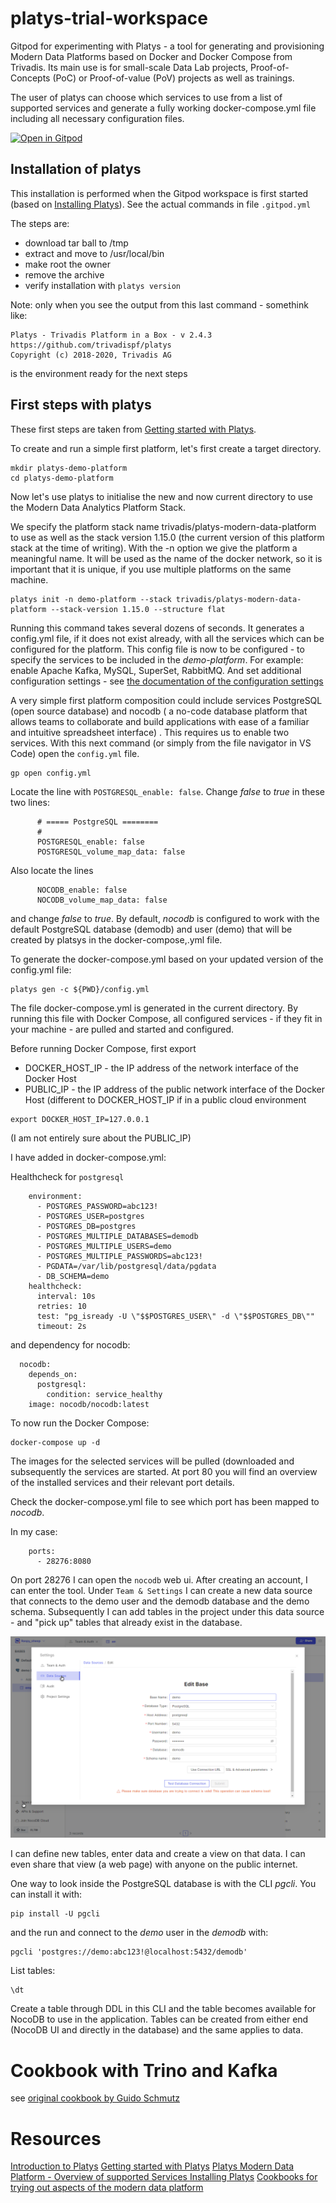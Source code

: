 # platys-trial-workspace
Gitpod for experimenting with Platys - a tool for generating and provisioning Modern Data Platforms based on Docker and Docker Compose from Trivadis. Its main use is for small-scale Data Lab projects, Proof-of-Concepts (PoC) or Proof-of-value (PoV) projects as well as trainings.

The user of platys can choose which services to use from a list of supported services and generate a fully working docker-compose.yml file including all necessary configuration files.


[![Open in Gitpod](https://gitpod.io/button/open-in-gitpod.svg)](https://gitpod.io/#https://github.com/lucasjellema/platys-trial-workspace)


## Installation of platys

This installation is performed when the Gitpod workspace is first started (based on [Installing Platys](https://github.com/TrivadisPF/platys/blob/master/documentation/install.md)). See the actual commands in file `.gitpod.yml`

The steps are:
* download tar ball to /tmp
* extract and move to /usr/local/bin
* make root the owner
* remove the archive
* verify installation with `platys version`

Note: only when you see the output from this last command - somethink like:
```
Platys - Trivadis Platform in a Box - v 2.4.3
https://github.com/trivadispf/platys
Copyright (c) 2018-2020, Trivadis AG 
```

is the environment ready for the next steps
## First steps with platys

These first steps are taken from [Getting started with Platys](https://github.com/TrivadisPF/platys-modern-data-platform/blob/master/documentation/getting-started.md).

To create and run a simple first platform, let's first create a target directory.

```
mkdir platys-demo-platform
cd platys-demo-platform
```

Now let's use platys to initialise the new and now current directory to use the Modern Data Analytics Platform Stack.

We specify the platform stack name trivadis/platys-modern-data-platform to use as well as the stack version 1.15.0 (the current version of this platform stack at the time of writing).  With the -n option we give the platform a meaningful name. It will be used as the name of the docker network, so it is important that it is unique, if you use multiple platforms on the same machine.

```
platys init -n demo-platform --stack trivadis/platys-modern-data-platform --stack-version 1.15.0 --structure flat
```

Running this command takes several dozens of seconds. It generates a config.yml file, if it does not exist already, with all the services which can be configured for the platform. This config file is now to be configured - to specify the services to be included in the *demo-platform*. For example: enable Apache Kafka, MySQL, SuperSet, RabbitMQ. And set additional configuration settings - see [the documentation of the configuration settings](https://github.com/TrivadisPF/platys-modern-data-platform/blob/master/documentation/configuration.md)


A very simple first platform composition could include services PostgreSQL (open source database) and nocodb ( a no-code database platform that allows teams to collaborate and build applications with ease of a familiar and intuitive spreadsheet interface) . This requires us to enable two services. With this next command (or simply from the file navigator in VS Code) open the `config.yml` file.

```
gp open config.yml
``` 

Locate the line with `POSTGRESQL_enable: false`. Change *false* to *true* in these two lines:

``` 
      # ===== PostgreSQL ========
      #
      POSTGRESQL_enable: false
      POSTGRESQL_volume_map_data: false
``` 

Also locate the lines 
``` 
      NOCODB_enable: false
      NOCODB_volume_map_data: false
``` 
and change *false* to *true*. By default, *nocodb* is configured to work with the default PostgreSQL database (demodb) and user (demo) that will be created by platsys in the docker-compose,.yml file.   

To generate the docker-compose.yml based on your updated version of the config.yml file:

```
platys gen -c ${PWD}/config.yml
```

The file docker-compose.yml is generated in the current directory. By running this file with Docker Compose, all configured services - if they fit in your machine - are pulled and started and configured.

Before running Docker Compose, first export 
* DOCKER_HOST_IP - the IP address of the network interface of the Docker Host
* PUBLIC_IP - the IP address of the public network interface of the Docker Host (different to DOCKER_HOST_IP if in a public cloud environment

```
export DOCKER_HOST_IP=127.0.0.1
```
(I am not entirely sure about the PUBLIC_IP)

I have added in docker-compose.yml:

Healthcheck for `postgresql`
```
    environment:
      - POSTGRES_PASSWORD=abc123!
      - POSTGRES_USER=postgres
      - POSTGRES_DB=postgres
      - POSTGRES_MULTIPLE_DATABASES=demodb
      - POSTGRES_MULTIPLE_USERS=demo
      - POSTGRES_MULTIPLE_PASSWORDS=abc123!
      - PGDATA=/var/lib/postgresql/data/pgdata
      - DB_SCHEMA=demo
    healthcheck: 
      interval: 10s
      retries: 10
      test: "pg_isready -U \"$$POSTGRES_USER\" -d \"$$POSTGRES_DB\""
      timeout: 2s
```      

and dependency for nocodb:

```
  nocodb:
    depends_on: 
      postgresql:
        condition: service_healthy
    image: nocodb/nocodb:latest
```


To now run the Docker Compose:

```
docker-compose up -d
```

The images for the selected services will be pulled (downloaded and subsequently the services are started. At port 80 you will find an overview of the installed services and their relevant port details.

Check the docker-compose.yml file to see which port has been mapped to *nocodb*. 

In my case:
``` 
    ports:
      - 28276:8080
``` 

On port 28276 I can open the `nocodb` web ui. After creating an account, I can enter the tool. Under `Team & Settings` I can create a new data source that connects to the demo user and the demodb database and the demo schema. Subsequently I can add tables in the project under this data source - and "pick up" tables that already exist in the database.

![](images/data-source-postgresql.png)


I can define new tables, enter data and create a view on that data. I can even share that view (a web page) with anyone on the public internet.

One way to look inside the PostgreSQL database is with the CLI *pgcli*. You can install it with:

```
pip install -U pgcli
```

and the run and connect to the *demo* user in the *demodb* with:

```
pgcli 'postgres://demo:abc123!@localhost:5432/demodb'
```

List tables:

```
\dt
```

Create a table through DDL in this CLI and the table becomes available for NocoDB to use in the application. Tables can be created from either end (NocoDB UI and directly in the database) and the same applies to data.

# Cookbook with Trino and Kafka

see [original cookbook by Guido Schmutz](https://github.com/TrivadisPF/platys-modern-data-platform/blob/master/cookbooks/recipes/querying-kafka-with-trino/README.md)

# Resources

[Introduction to Platys](https://github.com/TrivadisPF/platys)
[Getting started with Platys](https://github.com/TrivadisPF/platys-modern-data-platform/blob/master/documentation/getting-started.md)
[Platys Modern Data Platform - Overview of supported Services ](https://github.com/TrivadisPF/platys-modern-data-platform)
[Installing Platys](https://github.com/TrivadisPF/platys/blob/master/documentation/install.md)
[Cookbooks for trying out aspects of the modern data platform](https://github.com/TrivadisPF/platys-modern-data-platform/tree/master/cookbooks)